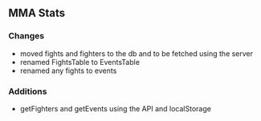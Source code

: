 ## MMA Stats

### Changes

- moved fights and fighters to the db and to be fetched using the server
- renamed FightsTable to EventsTable
- renamed any fights to events

### Additions

- getFighters and getEvents using the API and localStorage